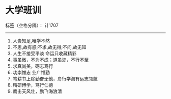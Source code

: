 ﻿# 大学班训

标签（空格分隔）： 计1707

---

1. 人贵知足,唯学不然
2. 不思,故有惑;不求,故无得;不问,故无知
3. 人生不接受平淡 命运只收藏精彩
4. 事虽微，不为不成；道虽迩，不行不至
5. 求真尚美，砺志笃行
6. 功崇惟志 业广惟勤
7. 笔耕书上除勤奋无他，舟行学海有远志领航
8. 精研博学，笃行仁德
9. 鹰击天风壮，鹏飞海浪清





